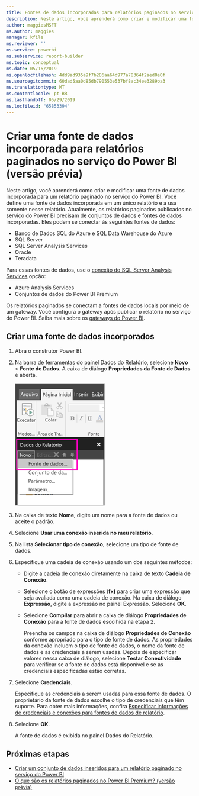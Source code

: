 ```yaml
---
title: Fontes de dados incorporadas para relatórios paginados no serviço do Power BI (versão prévia)
description: Neste artigo, você aprenderá como criar e modificar uma fonte de dados incorporada em um relatório paginado no serviço do Power BI.
author: maggiesMSFT
ms.author: maggies
manager: kfile
ms.reviewer: ''
ms.service: powerbi
ms.subservice: report-builder
ms.topic: conceptual
ms.date: 05/16/2019
ms.openlocfilehash: 4dd9ad935a9f7b286aa64d977a78364f2aed0e0f
ms.sourcegitcommit: 60dad5aa0d85db790553e537bf8ac34ee3289ba3
ms.translationtype: MT
ms.contentlocale: pt-BR
ms.lasthandoff: 05/29/2019
ms.locfileid: "65853394"
---
```

# <a name="create-an-embedded-data-source-for-paginated-reports-in-the-power-bi-service-preview"></a>Criar uma fonte de dados incorporada para relatórios paginados no serviço do Power BI (versão prévia)

Neste artigo, você aprenderá como criar e modificar uma fonte de dados incorporada para um relatório paginado no serviço do Power BI. Você define uma fonte de dados incorporada em um único relatório e a usa somente nesse relatório. Atualmente, os relatórios paginados publicados no serviço do Power BI precisam de conjuntos de dados e fontes de dados incorporadas. Eles podem se conectar às seguintes fontes de dados:

- Banco de Dados SQL do Azure e SQL Data Warehouse do Azure
- SQL Server
- SQL Server Analysis Services
- Oracle 
- Teradata 

Para essas fontes de dados, use o [conexão do SQL Server Analysis Services](service-premium-connect-tools.md) opção:

- Azure Analysis Services
- Conjuntos de dados do Power BI Premium

Os relatórios paginados se conectam a fontes de dados locais por meio de um gateway. Você configura o gateway após publicar o relatório no serviço do Power BI. Saiba mais sobre os [gateways do Power BI](service-gateway-getting-started.md). 

## <a name="create-an-embedded-data-source"></a>Criar uma fonte de dados incorporados
  
1. Abra o construtor Power BI.

1. Na barra de ferramentas do painel Dados do Relatório, selecione **Novo** > **Fonte de Dados**. A caixa de diálogo **Propriedades da Fonte de Dados** é aberta.

    ![Nova Fonte de Dados](media/paginated-reports-embedded-data-source/power-bi-paginated-new-data-source.png)
  
2.  Na caixa de texto **Nome**, digite um nome para a fonte de dados ou aceite o padrão.  
  
3.  Selecione **Usar uma conexão inserida no meu relatório**.  
  
1.  Na lista **Selecionar tipo de conexão**, selecione um tipo de fonte de dados. 

1.  Especifique uma cadeia de conexão usando um dos seguintes métodos:  
  
    -   Digite a cadeia de conexão diretamente na caixa de texto **Cadeia de Conexão**. 
  
    -   Selecione o botão de expressões (**fx)** para criar uma expressão que seja avaliada como uma cadeia de conexão. Na caixa de diálogo **Expressão**, digite a expressão no painel Expressão. Selecione **OK**. 
  
    -   Selecione **Compilar** para abrir a caixa de diálogo **Propriedades de Conexão** para a fonte de dados escolhida na etapa 2.  
  
        Preencha os campos na caixa de diálogo **Propriedades de Conexão** conforme apropriado para o tipo de fonte de dados. As propriedades da conexão incluem o tipo de fonte de dados, o nome da fonte de dados e as credenciais a serem usadas. Depois de especificar valores nessa caixa de diálogo, selecione **Testar Conectividade** para verificar se a fonte de dados está disponível e se as credenciais especificadas estão corretas.  
  
4.  Selecione **Credenciais**.  
  
     Especifique as credenciais a serem usadas para essa fonte de dados. O proprietário da fonte de dados escolhe o tipo de credenciais que têm suporte. Para obter mais informações, confira [Especificar informações de credenciais e conexões para fontes de dados de relatório](https://docs.microsoft.com/sql/reporting-services/report-data/specify-credential-and-connection-information-for-report-data-sources).
  
5.  Selecione **OK**.  
  
     A fonte de dados é exibida no painel Dados do Relatório.  

## <a name="next-steps"></a>Próximas etapas

- [Criar um conjunto de dados inseridos para um relatório paginado no serviço do Power BI](paginated-reports-create-embedded-dataset.md)
- [O que são os relatórios paginados no Power BI Premium? (versão prévia)](paginated-reports-report-builder-power-bi.md)
